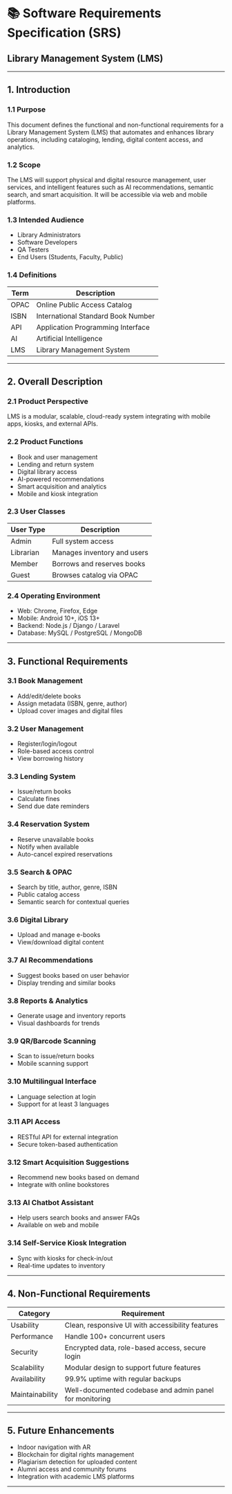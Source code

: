 # 📚 Software Requirements Specification (SRS)
## Library Management System (LMS)

---

## 1. Introduction

### 1.1 Purpose
This document defines the functional and non-functional requirements for a Library Management System (LMS) that automates and enhances library operations, including cataloging, lending, digital content access, and analytics.

### 1.2 Scope
The LMS will support physical and digital resource management, user services, and intelligent features such as AI recommendations, semantic search, and smart acquisition. It will be accessible via web and mobile platforms.

### 1.3 Intended Audience
- Library Administrators  
- Software Developers  
- QA Testers  
- End Users (Students, Faculty, Public)  

### 1.4 Definitions

| Term | Description |
|------|-------------|
| OPAC | Online Public Access Catalog |
| ISBN | International Standard Book Number |
| API | Application Programming Interface |
| AI | Artificial Intelligence |
| LMS | Library Management System |

---

## 2. Overall Description

### 2.1 Product Perspective
LMS is a modular, scalable, cloud-ready system integrating with mobile apps, kiosks, and external APIs.

### 2.2 Product Functions
- Book and user management  
- Lending and return system  
- Digital library access  
- AI-powered recommendations  
- Smart acquisition and analytics  
- Mobile and kiosk integration  

### 2.3 User Classes

| User Type | Description |
|-----------|-------------|
| Admin     | Full system access |
| Librarian | Manages inventory and users |
| Member    | Borrows and reserves books |
| Guest     | Browses catalog via OPAC |

### 2.4 Operating Environment
- Web: Chrome, Firefox, Edge  
- Mobile: Android 10+, iOS 13+  
- Backend: Node.js / Django / Laravel  
- Database: MySQL / PostgreSQL / MongoDB  

---

## 3. Functional Requirements

### 3.1 Book Management
- Add/edit/delete books  
- Assign metadata (ISBN, genre, author)  
- Upload cover images and digital files  

### 3.2 User Management
- Register/login/logout  
- Role-based access control  
- View borrowing history  

### 3.3 Lending System
- Issue/return books  
- Calculate fines  
- Send due date reminders  

### 3.4 Reservation System
- Reserve unavailable books  
- Notify when available  
- Auto-cancel expired reservations  

### 3.5 Search & OPAC
- Search by title, author, genre, ISBN  
- Public catalog access  
- Semantic search for contextual queries  

### 3.6 Digital Library
- Upload and manage e-books  
- View/download digital content  

### 3.7 AI Recommendations
- Suggest books based on user behavior  
- Display trending and similar books  

### 3.8 Reports & Analytics
- Generate usage and inventory reports  
- Visual dashboards for trends  

### 3.9 QR/Barcode Scanning
- Scan to issue/return books  
- Mobile scanning support  

### 3.10 Multilingual Interface
- Language selection at login  
- Support for at least 3 languages  

### 3.11 API Access
- RESTful API for external integration  
- Secure token-based authentication  

### 3.12 Smart Acquisition Suggestions
- Recommend new books based on demand  
- Integrate with online bookstores  

### 3.13 AI Chatbot Assistant
- Help users search books and answer FAQs  
- Available on web and mobile  

### 3.14 Self-Service Kiosk Integration
- Sync with kiosks for check-in/out  
- Real-time updates to inventory  

---

## 4. Non-Functional Requirements

| Category      | Requirement                                      |
|---------------|--------------------------------------------------|
| Usability     | Clean, responsive UI with accessibility features |
| Performance   | Handle 100+ concurrent users                     |
| Security      | Encrypted data, role-based access, secure login  |
| Scalability   | Modular design to support future features        |
| Availability  | 99.9% uptime with regular backups                |
| Maintainability | Well-documented codebase and admin panel for monitoring |

---

## 5. Future Enhancements

- Indoor navigation with AR  
- Blockchain for digital rights management  
- Plagiarism detection for uploaded content  
- Alumni access and community forums  
- Integration with academic LMS platforms  

---